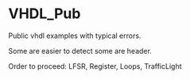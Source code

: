 # VHDL_Pub
Public vhdl examples with typical errors.

Some are easier to detect some are header.

Order to proceed:
LFSR, Register, Loops, TrafficLight
